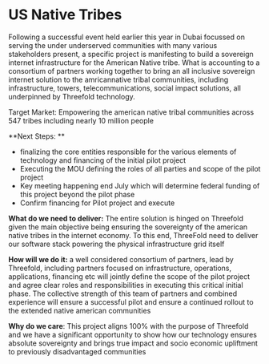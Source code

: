 
# US Native Tribes

Following a successful event held earlier this year in Dubai focussed on serving the under underserved communities with many various stakeholders present, a specific project is manifesting to build a sovereign internet infrastructure for the American Native tribe. What is accounting to a consortium of partners working together to bring an all inclusive sovereign internet solution to the amricannative tribal communities, including infrastructure, towers, telecommunications, social impact solutions, all underpinned by Threefold technology.

Target Market: Empowering the american native tribal communities across 547 tribes including nearly 10 million people

**Next Steps: **



* finalizing the core entities responsible for the various elements of technology and financing of the initial pilot project
* Executing the MOU defining the roles of all parties and scope of the pilot project
* Key meeting happening end July which will determine federal funding of this project beyond the pilot phase
* Confirm financing for Pilot project and execute

**What do we need to deliver:** The entire solution is hinged on Threefold given the main objective being ensuring the sovereignty of the american native tribes in the internet economy. To this end, ThreeFold need to deliver our software stack powering the physical infrastructure grid itself

**How will we do it:** a well considered consortium of partners, lead by Threefold, including partners focused on infrastructure, operations, applications, financing etc will jointly define the scope of the pilot project and agree clear roles and responsibilities in executing this critical initial phase. The collective strength of this team of partners and combined experience will ensure a successful pilot and ensure a continued rollout to the extended native american communities

**Why do we care**: This project aligns 100% with the purpose of Threefold and we have a significant opportunity to show how our technology ensures absolute sovereignty and brings true impact and socio economic upliftment to previously disadvantaged communities







